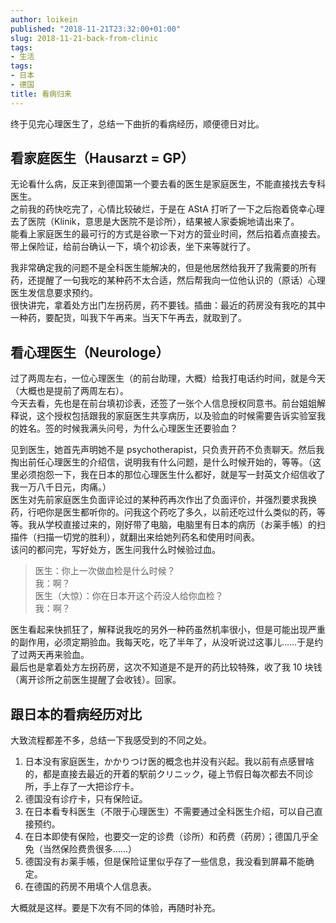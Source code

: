 ```yaml
---
author: loikein
published: "2018-11-21T23:32:00+01:00"
slug: 2018-11-21-back-from-clinic
tags:
- 生活
tags:
- 日本
- 德国
title: 看病归来
---
```

终于见完心理医生了，总结一下曲折的看病经历，顺便德日对比。  
  

## 看家庭医生（Hausarzt = GP）

无论看什么病，反正来到德国第一个要去看的医生是家庭医生，不能直接找去专科医生。  
之前我的药快吃完了，心情比较破烂，于是在 AStA 打听了一下之后抱着侥幸心理去了医院（Klinik，意思是大医院不是诊所），结果被人家委婉地请出来了。  
能看上家庭医生的最可行的方式是谷歌一下对方的营业时间，然后掐着点直接去。  
带上保险证，给前台确认一下，填个初诊表，坐下来等就行了。  
  
我非常确定我的问题不是全科医生能解决的，但是他居然给我开了我需要的所有药，还提醒了一句我吃的某种药不太合适，然后帮我向一位他认识的（原话）心理医生发信息要求预约。  
很快讲完，拿着处方出门左拐药房，药不要钱。插曲：最近的药房没有我吃的其中一种药，要配货，叫我下午再来。当天下午再去，就取到了。  
  

## 看心理医生（Neurologe）

过了两周左右，一位心理医生（的前台助理，大概）给我打电话约时间，就是今天（大概也是提前了两周左右）。  
今天去看，先也是在前台填初诊表，还签了一张个人信息授权同意书。前台姐姐解释说，这个授权包括跟我的家庭医生共享病历，以及验血的时候需要告诉实验室我的姓名。签的时候我满头问号，为什么心理医生还要验血？  
  
见到医生，她首先声明她不是 psychotherapist，只负责开药不负责聊天。然后我掏出前任心理医生的介绍信，说明我有什么问题，是什么时候开始的，等等。（这里必须抱怨一下，我在日本的那位心理医生什么都好，就是写一封英文介绍信收了我一万八千日元，肉痛。）  
医生对先前家庭医生负面评论过的某种药再次作出了负面评价，并强烈要求我换药，行吧你是医生都听你的。问我这个药吃了多久，以前还吃过什么类似的药，等等。我从学校直接过来的，刚好带了电脑，电脑里有日本的病历（お薬手帳）的扫描件（扫描一切党的胜利），就翻出来给她列药名和使用时间表。  
该问的都问完，写好处方，医生问我什么时候验过血。  

> 医生：你上一次做血检是什么时候？  
> 我：啊？  
> 医生（大惊）：你在日本开这个药没人给你血检？  
> 我：啊？

医生看起来快抓狂了，解释说我吃的另外一种药虽然机率很小，但是可能出现严重的副作用，必须定期验血。我每天吃，吃了半年了，从没听说过这事儿……于是约了过两天再来验血。  
最后也是拿着处方左拐药房，这次不知道是不是开的药比较特殊，收了我 10 块钱（离开诊所之前医生提醒了会收钱）。回家。  
  

## 跟日本的看病经历对比

大致流程都差不多，总结一下我感受到的不同之处。  

1.  日本没有家庭医生，かかりつけ医的概念也并没有兴起。我以前有点感冒啥的，都是直接去最近的开着的駅前クリニック，碰上节假日每次都去不同诊所，手上存了一大把诊疗卡。
2.  德国没有诊疗卡，只有保险证。
3.  在日本看专科医生（不限于心理医生）不需要通过全科医生介绍，可以自己直接预约。
4.  在日本即使有保险，也要交一定的诊费（诊所）和药费（药房）；德国几乎全免（当然保险费贵很多……）
5.  德国没有お薬手帳，但是保险证里似乎存了一些信息，我没看到屏幕不能确定。
6.  在德国的药房不用填个人信息表。

大概就是这样。要是下次有不同的体验，再随时补充。
